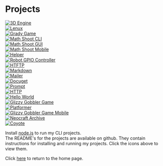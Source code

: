 # Projects
[![3D Engine](https://img.shields.io/badge/GUI-3d--engine-green)](https://github.com/thecoder08/3d-engine)  
[![Lenux](https://img.shields.io/badge/CLI-lenux-blue)](https://github.com/thecoder08/lenux)  
[![Grady Game](https://img.shields.io/badge/CLI-grady--game-blue)](https://github.com/thecoder08/grady-game)  
[![Math Shoot CLI](https://img.shields.io/badge/CLI-math--shoot--cli-blue)](https://github.com/thecoder08/math-shoot-cli)  
[![Math Shoot GUI](https://img.shields.io/badge/GUI-math--shoot--gui-green)](https://github.com/thecoder08/math-shoot-gui)  
[![Math Shoot Mobile](https://img.shields.io/badge/Mobile-math--shoot--mobile-purple)](https://github.com/thecoder08/math-shoot-mobile)  
[![Helper](https://img.shields.io/badge/GUI-helper-green)](https://github.com/thecoder08/helper)  
[![Robot GPIO Controller](https://img.shields.io/badge/Framework-robot--gpio--controller-red)](https://github.com/thecoder08/robot-gpio-controller)  
[![HTFTP](https://img.shields.io/badge/CLI-htftp-blue)](https://github.com/thecoder08/htftp)  
[![Markdown](https://img.shields.io/badge/Framework-markdown-red)](https://github.com/thecoder08/markdown)  
[![Mailer](https://img.shields.io/badge/Framework-mailer-red)](https://github.com/thecoder08/mailer)  
[![Docuget](https://img.shields.io/badge/Framework-docuget-red)](https://github.com/thecoder08/docuget)  
[![Prompt](https://img.shields.io/badge/Framework-prompt-red)](https://github.com/thecoder08/prompt)  
[![HTTP](https://img.shields.io/badge/Framework-http-red)](https://github.com/thecoder08/http)  
[![Hello World](https://img.shields.io/badge/CLI-helloworld-blue)](https://github.com/thecoder08/helloworld)  
[![Glizzy Gobbler Game](https://img.shields.io/badge/GUI-glizzy--gobbler--game-green)](https://github.com/thecoder08/glizzy-gobbler-game)  
[![Platformer](https://img.shields.io/badge/GUI-platformer-green)](https://github.com/thecoder08/platformer)  
[![Glizzy Gobbler Game Mobile](https://img.shields.io/badge/Mobile-glizzy--gobbler--game--mobile-purple)](https://github.com/thecoder08/glizzy-gobbler-game-mobile)  
[![Neocraft Archive](https://img.shields.io/badge/GUI-neocraft--archive-green)](https://github.com/thecoder08/neocraft-archive)  
[![Coyote](https://img.shields.io/badge/CLI-coyote-blue)](https://github.com/thecoder08/coyote)

Install [node.js](https://nodejs.org) to run my CLI projects.  
The README's for the projects are available on github. They contain instructions for installing and running my projects. Click the icons above to view them.

Click [here](/) to return to the home page.
<title>Projects</title>
